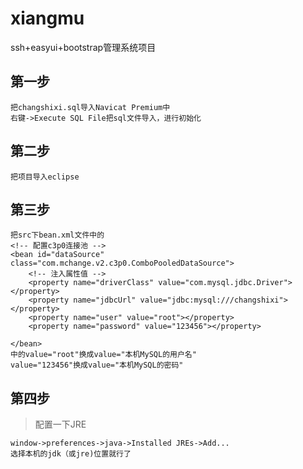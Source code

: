 # xiangmu
ssh+easyui+bootstrap管理系统项目
## 第一步 ##

	把changshixi.sql导入Navicat Premium中
	右键->Execute SQL File把sql文件导入，进行初始化
	
## 第二步 ##
 
	把项目导入eclipse
## 第三步 ##
	
	把src下bean.xml文件中的
	<!-- 配置c3p0连接池 -->
	<bean id="dataSource" class="com.mchange.v2.c3p0.ComboPooledDataSource">
		<!-- 注入属性值 -->
		<property name="driverClass" value="com.mysql.jdbc.Driver"></property>
		<property name="jdbcUrl" value="jdbc:mysql:///changshixi"></property>
		<property name="user" value="root"></property>
		<property name="password" value="123456"></property>
		
	</bean>
	中的value="root"换成value="本机MySQL的用户名"
	value="123456"换成value="本机MySQL的密码"
## 第四步 ##
>配置一下JRE
	
	window->preferences->java->Installed JREs->Add...
	选择本机的jdk（或jre)位置就行了


	
